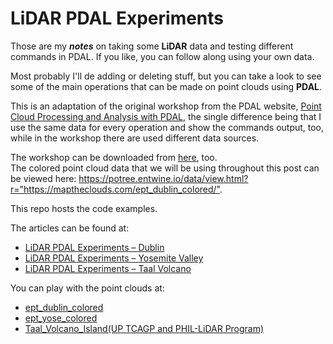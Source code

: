 # LiDAR PDAL Experiments

<p>Those are my <strong><em>notes</em></strong> on taking some <strong>LiDAR</strong> data and testing different commands in PDAL. If you like, you can follow along using your own data.</p>

<p>Most probably I'll de adding or deleting stuff, but you can take a look to see some of the main operations that can be made on point clouds using <strong>PDAL</strong>.</p>

<p>This is an adaptation of the original workshop from the PDAL website, <a href="https://pdal.io/workshop/index.html">Point Cloud Processing and Analysis with PDAL</a>, the single difference being that I use the same data for every operation and show the commands output, too, while in the workshop there are used different data sources.</p>

<p>The workshop can be downloaded from <a href="https://pdal.s3.amazonaws.com/workshop/PDAL-workshop.pdf">here</a>, too.<br>The colored point cloud data that we will be using throughout this post can be viewed here: <a href="https://potree.entwine.io/data/view.html?r=&quot;https://maptheclouds.com/ept_yose_colored/&quot;">https://potree.entwine.io/data/view.html?r="https://maptheclouds.com/ept_dublin_colored/"</a>.</p>

This repo hosts the code examples.

The articles can be found at:
* [LiDAR PDAL Experiments – Dublin](https://blog.maptheclouds.com/learning/lidar-pdal-experiments-dublin)
* [LiDAR PDAL Experiments – Yosemite Valley](https://blog.maptheclouds.com/learning/lidar-pdal-experiments-yosemite-valley)
* [LiDAR PDAL Experiments – Taal Volcano](https://blog.maptheclouds.com/learning/lidar-pdal-experiments)

You can play with the point clouds at:
* [ept_dublin_colored](https://potree.entwine.io/data/view.html?r="https://maptheclouds.com/ept_dublin_colored/")
* [ept_yose_colored](https://potree.entwine.io/data/view.html?r="https://maptheclouds.com/ept_yose_colored/")
* [Taal_Volcano_Island(UP TCAGP and PHIL-LiDAR Program)](https://potree.entwine.io/data/view.html?r="https://phil-lidar-taal-entwine-s3.s3.us-east-2.amazonaws.com/Taal_Volcano_Island/")